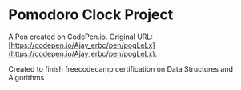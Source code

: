# Pomodoro Clock Project

A Pen created on CodePen.io. Original URL: [https://codepen.io/Ajay_erbc/pen/pogLeLx](https://codepen.io/Ajay_erbc/pen/pogLeLx).

Created to finish freecodecamp certification on Data Structures and Algorithms
